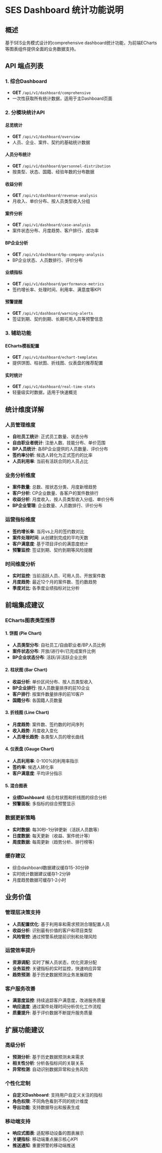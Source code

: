 # SES Dashboard 统计功能说明

## 概述
基于SES业务模式设计的comprehensive dashboard统计功能，为前端ECharts等图表组件提供全面的业务数据支持。

## API 端点列表

### 1. 综合Dashboard
- **GET** `/api/v1/dashboard/comprehensive`
- 一次性获取所有统计数据，适用于主Dashboard页面

### 2. 分模块统计API

#### 总览统计
- **GET** `/api/v1/dashboard/overview`
- 人员、企业、案件、契约的基础统计数据

#### 人员分布统计  
- **GET** `/api/v1/dashboard/personnel-distribution`
- 按类型、状态、国籍、经验年数的分布数据

#### 收益分析
- **GET** `/api/v1/dashboard/revenue-analysis`
- 月收入、单价分布、按人员类型收入分组

#### 案件分析
- **GET** `/api/v1/dashboard/case-analysis`
- 案件状态分布、月度趋势、客户排行、成功率

#### BP企业分析
- **GET** `/api/v1/dashboard/bp-company-analysis`
- BP企业状态、人员数排行、评价分布

#### 业绩指标
- **GET** `/api/v1/dashboard/performance-metrics`  
- 签约增长率、处理时间、利用率、满意度等KPI

#### 预警提醒
- **GET** `/api/v1/dashboard/warning-alerts`
- 签证到期、契约到期、长期可用人员等预警信息

### 3. 辅助功能

#### ECharts模板配置
- **GET** `/api/v1/dashboard/echart-templates`
- 提供饼图、柱状图、折线图、仪表盘的推荐配置

#### 实时统计
- **GET** `/api/v1/dashboard/real-time-stats`
- 轻量级实时数据，适用于快速概览

## 统计维度详解

### 人员管理维度
- **自社员工统计**: 正式员工数量、状态分布
- **自由职业者统计**: 注册人数、技能分布、单价范围  
- **BP人员统计**: 各BP企业提供的人员数量、评价分布
- **签约率分析**: 候选人转化为正式签约的比率
- **人员利用率**: 当前有活跃合同的人员占比

### 业务分析维度
- **案件数量**: 总数、按状态分类、月度新增趋势
- **客户分析**: CP企业数量、各客户的案件数排行
- **收益分析**: 月度收入、按人员类型收入分组、单价分布
- **BP企业管理**: 企业数量、人员数排行、评价分布

### 运营指标维度
- **签约增长率**: 当月vs上月的签约数对比
- **案件处理时间**: 从创建到完成的平均天数
- **客户满意度**: 基于项目评价的满意度统计
- **预警监控**: 签证到期、契约到期等风险提醒

### 时间维度分析
- **实时监控**: 当前活跃人员、可用人员、开放案件数
- **月度趋势**: 最近12个月的案件数、签约数趋势
- **季度对比**: 各季度业绩指标对比分析

## 前端集成建议

### ECharts图表类型推荐

#### 1. 饼图 (Pie Chart)
- **人员类型分布**: 自社员工/自由职业者/BP人员比例
- **案件状态分布**: 开放/进行中/已完成案件比例
- **BP企业状态分布**: 活跃/非活跃企业比例

#### 2. 柱状图 (Bar Chart)  
- **收益分析**: 单价区间分布、按人员类型收入
- **BP企业排行**: 按人员数量排序的前10企业
- **客户排行**: 按案件数量排序的前10客户
- **国籍分布**: 各国籍人员数量

#### 3. 折线图 (Line Chart)
- **月度趋势**: 案件数、签约数的时间序列
- **收入趋势**: 月度收入变化
- **人员增长趋势**: 各类型人员的增长曲线

#### 4. 仪表盘 (Gauge Chart)
- **人员利用率**: 0-100%的利用率指示
- **签约率**: 候选人转化率
- **客户满意度**: 平均评分指示

#### 5. 混合图表
- **业绩Dashboard**: 结合柱状图和折线图的综合分析
- **预警面板**: 多指标的综合预警显示

### 数据更新策略
- **实时数据**: 每30秒-1分钟更新（活跃人员数等）
- **日度数据**: 每天更新（收益、案件统计等）
- **周度数据**: 每周更新（趋势分析、排行榜等）

### 缓存建议
- 综合dashboard数据建议缓存15-30分钟
- 实时统计数据建议缓存1-2分钟
- 月度趋势数据可缓存1-2小时

## 业务价值

### 管理层决策支持
- **人员配置优化**: 基于利用率和需求预测合理配置人员
- **收益分析**: 识别最有价值的客户和项目类型
- **风险管控**: 通过预警系统提前识别和处理风险

### 运营效率提升
- **资源调配**: 实时了解人员状态，优化资源分配
- **业务监控**: 关键指标的实时监控，快速响应异常
- **趋势预测**: 基于历史数据预测业务发展趋势

### 客户服务改善
- **满意度监控**: 持续追踪客户满意度，改进服务质量
- **响应速度**: 通过案件处理时间分析优化工作流程
- **质量提升**: 基于评价数据不断提升服务质量

## 扩展功能建议

### 高级分析
- **预测分析**: 基于历史数据预测未来需求
- **相关性分析**: 分析各指标间的关联关系
- **异常检测**: 自动识别数据异常和业务风险

### 个性化定制
- **自定义Dashboard**: 支持用户自定义关注的指标
- **角色权限**: 不同角色看到不同的统计维度
- **导出功能**: 支持数据导出和报表生成

### 移动端支持
- **响应式图表**: 适配移动设备的图表展示
- **关键指标**: 移动端重点展示核心KPI
- **推送通知**: 重要预警的移动端推送
